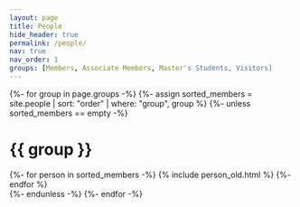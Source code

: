 ```yaml
---
layout: page
title: People
hide_header: true
permalink: /people/
nav: true
nav_order: 1
groups: [Members, Associate Members, Master's Students, Visitors]
---
```


<!-- pages/projects.md -->
<div class="projects">

{%- for group in page.groups -%}
    {%- assign sorted_members = site.people | sort: "order" | where: "group", group %}
    {%- unless sorted_members == empty -%}
      <h1 class="post-title">{{ group }}</h1>
      <div class="row align-items-stretch">
        {%- for person in sorted_members -%}
          {% include person_old.html %}
        {%- endfor %}
      </div>
    {%- endunless -%}
{%- endfor -%}

</div>
